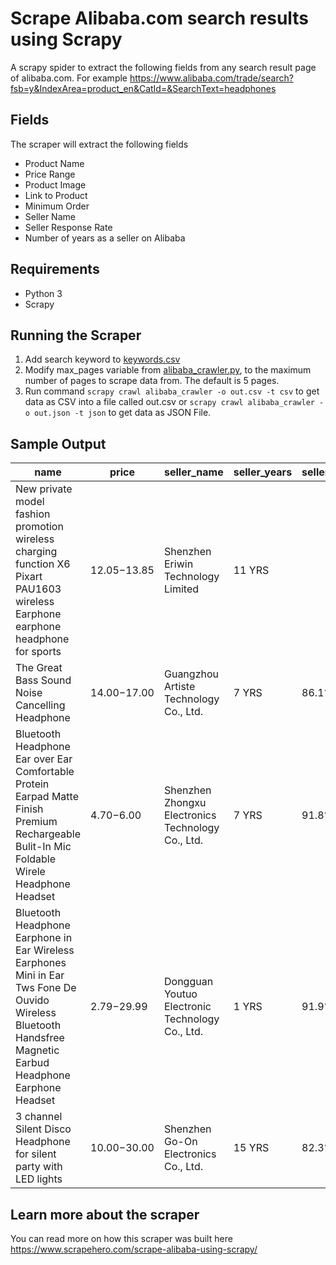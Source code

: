 # Scrape Alibaba.com search results using Scrapy

A scrapy spider to extract the following fields from any search result page of alibaba.com. For example https://www.alibaba.com/trade/search?fsb=y&IndexArea=product_en&CatId=&SearchText=headphones

## Fields

The scraper will extract the following fields 
- Product Name
- Price Range
- Product Image
- Link to Product
- Minimum Order
- Seller Name
- Seller Response Rate
- Number of years as a seller on Alibaba

## Requirements 
- Python 3 
- Scrapy

## Running the Scraper

1. Add search keyword to [keywords.csv](https://github.com/scrapehero/alibaba-scraper/blob/master/scrapy_alibaba/resources/keywords.csv)
1. Modify max_pages variable from [alibaba_crawler.py](scrapy_alibaba/spiders/alibaba_crawler.py), to the maximum number of pages to scrape data from. The default is 5 pages.
1. Run command `scrapy crawl alibaba_crawler -o out.csv -t csv` to get data as CSV into a file called out.csv or `scrapy crawl alibaba_crawler -o out.json -t json` to get data as JSON File. 

## Sample Output 

|name                                                                                                                                                         |price        |seller_name                                        |seller_years|seller_response_rate|image                                                                           |link                                                                                                       |
|-------------------------------------------------------------------------------------------------------------------------------------------------------------|-------------|---------------------------------------------------|------------|--------------------|--------------------------------------------------------------------------------|-----------------------------------------------------------------------------------------------------------|
|New private model fashion promotion wireless charging function X6 Pixart PAU1603 wireless Earphone earphone headphone for sports                             |$12.05-$13.85|Shenzhen Eriwin Technology Limited                 |11 YRS      |                    |https://s.alicdn.com/@sc01/kf/H6d02bc74346b4c65ac095201bf8c3a0e0.jpg_300x300.jpg|https://www.alibaba.com/product-detail/New-private-model-fashion-promotion-wireless_62393635559.html       |
|The Great Bass Sound Noise Cancelling Headphone                                                                                                              |$14.00-$17.00|Guangzhou Artiste Technology Co., Ltd.             |7 YRS       |86.1%               |https://img.alicdn.com/tfs/TB1S_7kkY5YBuNjSspoXXbeNFXa-700-700.jpg_350x350.jpg  |https://www.alibaba.com/product-detail/The-Great-Bass-Sound-Noise-Cancelling_62446550917.html?s=p          |
|Bluetooth Headphone Ear over Ear Comfortable Protein Earpad Matte Finish Premium Rechargeable Bulit-In Mic Foldable Wirele Headphone Headset                 |$4.70-$6.00  |Shenzhen Zhongxu Electronics Technology Co., Ltd.  |7 YRS       |91.8%               |https://img.alicdn.com/tfs/TB1S_7kkY5YBuNjSspoXXbeNFXa-700-700.jpg_350x350.jpg  |https://www.alibaba.com/product-detail/Bluetooth-Headphone-Ear-over-Ear-Comfortable_62282896949.html?s=p   |
|Bluetooth Headphone Earphone in Ear Wireless Earphones Mini in Ear Tws Fone De Ouvido Wireless Bluetooth Handsfree Magnetic Earbud Headphone Earphone Headset|$2.79-$29.99 |Dongguan Youtuo Electronic Technology Co., Ltd.    |1 YRS       |91.9%               |https://img.alicdn.com/tfs/TB1S_7kkY5YBuNjSspoXXbeNFXa-700-700.jpg_350x350.jpg  |https://www.alibaba.com/product-detail/Bluetooth-Headphone-Earphone-in-Ear-Wireless_62350522248.html?s=p   |
|3 channel Silent Disco Headphone for silent party with LED lights                                                                                            |$10.00-$30.00|Shenzhen Go-On Electronics Co., Ltd.               |15 YRS      |82.3%               |https://img.alicdn.com/tfs/TB1S_7kkY5YBuNjSspoXXbeNFXa-700-700.jpg_350x350.jpg  |https://www.alibaba.com/product-detail/3-channel-Silent-Disco-Headphone-for_2015692880.html?s=p            |

## Learn more about the scraper 
You can read more on how this scraper was built here https://www.scrapehero.com/scrape-alibaba-using-scrapy/

